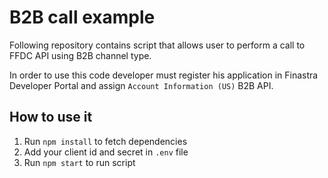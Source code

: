 # B2B call example

Following repository contains script that allows user to perform a call to FFDC API using B2B channel type.

In order to use this code developer must register his application in Finastra Developer Portal and assign `Account Information (US)` B2B API.

## How to use it

1. Run `npm install` to fetch dependencies
2. Add your client id and secret in `.env` file
3. Run `npm start` to run script
